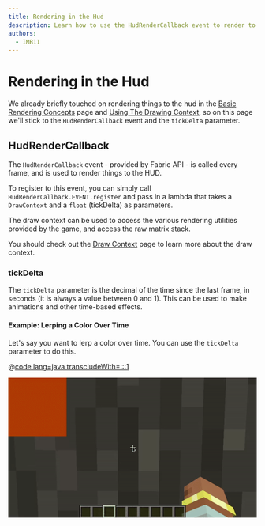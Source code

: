 ```yaml
---
title: Rendering in the Hud
description: Learn how to use the HudRenderCallback event to render to the hud.
authors:
  - IMB11
---
```


# Rendering in the Hud

We already briefly touched on rendering things to the hud in the [Basic Rendering Concepts](./basic-concepts.md) page and [Using The Drawing Context](./draw-context.md), so on this page we'll stick to the `HudRenderCallback` event and the `tickDelta` parameter.

## HudRenderCallback

The `HudRenderCallback` event - provided by Fabric API - is called every frame, and is used to render things to the HUD.

To register to this event, you can simply call `HudRenderCallback.EVENT.register` and pass in a lambda that takes a `DrawContext` and a `float` (tickDelta) as parameters.

The draw context can be used to access the various rendering utilities provided by the game, and access the raw matrix stack.

You should check out the [Draw Context](./draw-context.md) page to learn more about the draw context.

### tickDelta

The `tickDelta` parameter is the decimal of the time since the last frame, in seconds (it is always a value between 0 and 1). This can be used to make animations and other time-based effects.

#### Example: Lerping a Color Over Time

Let's say you want to lerp a color over time. You can use the `tickDelta` parameter to do this.

@[code lang=java transcludeWith=:::1](@/reference/latest/src/client/java/com/example/docs/rendering/HudRenderingEntrypoint.java)

![Lerping a color over time](/assets/develop/rendering/hud-rendering-deltatick.webp)
